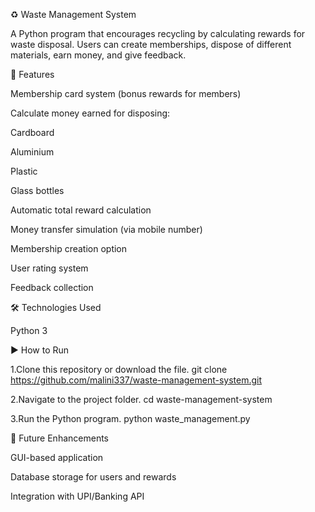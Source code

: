 ♻️ Waste Management System

A Python program that encourages recycling by calculating rewards for waste disposal. Users can create memberships, dispose of different materials, earn money, and give feedback.

🚀 Features

Membership card system (bonus rewards for members)

Calculate money earned for disposing:

Cardboard

Aluminium

Plastic

Glass bottles

Automatic total reward calculation

Money transfer simulation (via mobile number)

Membership creation option

User rating system

Feedback collection

🛠️ Technologies Used

Python 3

▶️ How to Run

1.Clone this repository or download the file.
git clone https://github.com/malini337/waste-management-system.git

2.Navigate to the project folder.
cd waste-management-system

3.Run the Python program.
python waste_management.py

📢 Future Enhancements

GUI-based application

Database storage for users and rewards

Integration with UPI/Banking API
